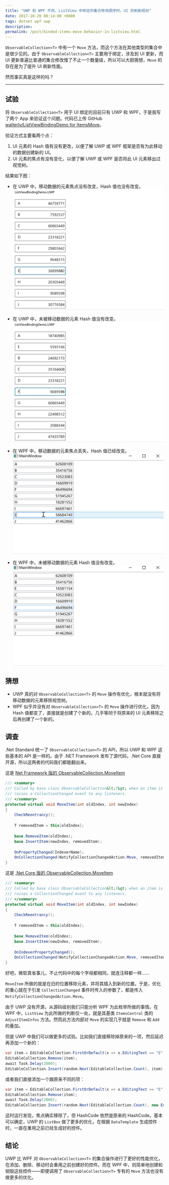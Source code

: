```yaml
---
title: "UWP 和 WPF 不同，ListView 中绑定的集合修改顺序时，UI 的刷新规则"
date: 2017-10-20 08:14:00 +0800
tags: dotnet wpf uwp
description: 
permalink: /post/binded-items-move-behavior-in-listview.html
---
```


`ObservableCollection<T>` 中有一个 `Move` 方法，而这个方法在其他类型的集合中是很少见的。由于 `ObservableCollection<T>` 主要用于绑定，涉及到 UI 更新，而 UI 更新普遍比普通的集合修改慢了不止一个数量级，所以可以大胆猜想，`Move` 的存在是为了提升 UI 刷新性能。

然而事实真是这样的吗？

---

## 试验

将 `ObservableCollection<T>` 用于 UI 绑定的目前只有 UWP 和 WPF，于是我写了两个 App 来验证这个问题。代码已上传 GitHub [walterlv/ListViewBindingDemo for ItemsMove](https://github.com/walterlv/ListViewBindingDemo-for-ItemsMove)。

验证方式主要看两个点：
1. UI 元素的 Hash 值有没有更改，以便了解 UWP 或 WPF 框架是否有为此移动的数据创建新的 UI。
1. UI 元素的焦点有没有变化，以便了解 UWP 或 WPF 是否将此 UI 元素移出过视觉树。

结果如下图：

- 在 UWP 中，移动数据的元素焦点没有改变，Hash 值也没有改变。  
![UWP 中看被移动的元素](/static/posts/2017-10-20-uwp-items-move-1.gif)

- 在 UWP 中，未被移动数据的元素 Hash 值没有改变。  
![UWP 中看未被移动的元素](/static/posts/2017-10-20-uwp-items-move-2.gif)

- 在 WPF 中，移动数据的元素焦点丢失，Hash 值已经改变。  
![WPF 中看被移动的元素](/static/posts/2017-10-20-wpf-items-move-1.gif)

- 在 WPF 中，未被移动数据的元素 Hash 值没有改变。  
![WPF 中看未被移动的元素](/static/posts/2017-10-20-wpf-items-move-2.gif)

## 猜想

- UWP 真的对 `ObservableCollection<T>` 的 `Move` 操作有优化，根本就没有将移动数据的元素移除视觉树。
- WPF 似乎并没有对 `ObservableCollection<T>` 的 `Move` 操作进行优化，因为 Hash 值都变了，直接就是创建了个新的。几乎等同于将原来的 UI 元素移除之后再创建了一个新的。

## 调查

.Net Standard 统一了 `ObservableCollection<T>` 的 API，所以 UWP 和 WPF 这些基本的 API 是一样的。由于 .NET Framework 发布了源代码，.Net Core 直接开源，所以这两者的代码我们都能翻出来。

这是 [Net Framework 版的 ObservableCollection<T>.MoveItem](http://referencesource.microsoft.com/#System/compmod/system/collections/objectmodel/observablecollection.cs,270a83d222656b02)

```csharp
/// <summary>
/// Called by base class ObservableCollection&lt;T&gt; when an item is to be moved within the list;
/// raises a CollectionChanged event to any listeners.
/// </summary>
protected virtual void MoveItem(int oldIndex, int newIndex)
{
    CheckReentrancy();

    T removedItem = this[oldIndex];

    base.RemoveItem(oldIndex);
    base.InsertItem(newIndex, removedItem);

    OnPropertyChanged(IndexerName);
    OnCollectionChanged(NotifyCollectionChangedAction.Move, removedItem, newIndex, oldIndex);
}
```

这是 [.Net Core 版的 ObservableCollection<T>.MoveItem](https://github.com/dotnet/corefx/blob/master/src/System.ObjectModel/src/System/Collections/ObjectModel/ObservableCollection.cs)

```csharp
/// <summary>
/// Called by base class ObservableCollection&lt;T&gt; when an item is to be moved within the list;
/// raises a CollectionChanged event to any listeners.
/// </summary>
protected virtual void MoveItem(int oldIndex, int newIndex)
{
    CheckReentrancy();

    T removedItem = this[oldIndex];

    base.RemoveItem(oldIndex);
    base.InsertItem(newIndex, removedItem);

    OnIndexerPropertyChanged();
    OnCollectionChanged(NotifyCollectionChangedAction.Move, removedItem, newIndex, oldIndex);
}
```

好吧，微软真省事儿，不止代码中的每个字母都相同，就连注释都一样……

`MoveItem` 所做的就是在旧的位置移除元素，并将其插入到新的位置。于是，优化的重心就在于引发 `CollectionChanged` 事件时传入的参数了，都是传入 `NotifyCollectionChangedAction.Move`。

由于 UWP 没有开源，从源码级别我们只能分析 WPF 为此枚举所做的事情。在 WPF 中，`ListView` 为此所做的判断仅一处，就是其基类 `ItemsControl` 类的 `AdjustItemInfos` 方法。然而此方法内部对 `Move` 的实现几乎就是 `Remove` 和 `Add` 的叠加。

但是 UWP 中我们可以做更多的试验。比如我们直接移除掉原来的一项，然后延迟再添加一个新的：

```csharp
var item = EditableCollection.FirstOrDefault(x => x.EditingText == "E");
EditableCollection.Remove(item);
await Task.Delay(2000);
EditableCollection.Insert(random.Next(EditableCollection.Count), item);
```

或者我们直接添加一个跟原来不同的项：

```csharp
var item = EditableCollection.FirstOrDefault(x => x.EditingText == "E");
EditableCollection.Remove(item);
await Task.Delay(2000);
EditableCollection.Insert(random.Next(EditableCollection.Count), new EditableModel("X"));
```

这时运行发现，焦点确实移除了，但 HashCode 依然是原来的 HashCode。基本可以确定，UWP 的 `ListBox` 做了更多的优化，在根据 `DataTemplate` 生成控件时，一直在重用之前已经生成好的控件。

## 结论

UWP 比 WPF 对 `ObservableCollection<T>` 的集合操作进行了更好的性能优化，在添加、删除、移动时会重用之前创建好的控件。而在 WPF 中，则简单地创建和销毁这些控件——即便调用了 `ObservableCollection<T>` 专有的 `Move` 方法也没有做更多的优化。

